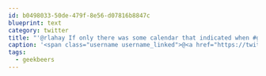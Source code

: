 ```yaml
---
id: b0498033-50de-479f-8e56-d07816b8847c
blueprint: text
category: twitter
title: "'@rlahay If only there was some calendar that indicated when #geekbeers is. Hmm."
caption: '<span class="username username_linked">@<a href="https://twitter.com/rlahay" title="Ryan Lahay">rlahay</a></span> If only there was some calendar that indicated when <span class="hashtag hashtag_local">#<a href="http://tweettemp.darylchymko.ca/?tag=geekbeers">geekbeers</a> is. Hmm.'
tags:
  - geekbeers
---
```

